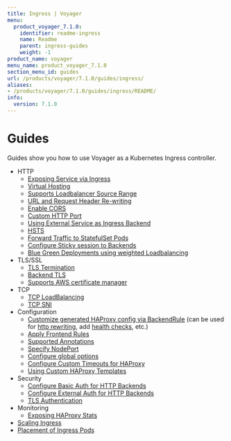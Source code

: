 ```yaml
---
title: Ingress | Voyager
menu:
  product_voyager_7.1.0:
    identifier: readme-ingress
    name: Readme
    parent: ingress-guides
    weight: -1
product_name: voyager
menu_name: product_voyager_7.1.0
section_menu_id: guides
url: /products/voyager/7.1.0/guides/ingress/
aliases:
- /products/voyager/7.1.0/guides/ingress/README/
info:
  version: 7.1.0
---
```


# Guides

Guides show you how to use Voyager as a Kubernetes Ingress controller.

- HTTP
  - [Exposing Service via Ingress](/products/voyager/7.1.0/guides/ingress/http/single-service)
  - [Virtual Hosting](/products/voyager/7.1.0/guides/ingress/http/virtual-hosting)
  - [Supports Loadbalancer Source Range](/products/voyager/7.1.0/guides/ingress/http/source-range)
  - [URL and Request Header Re-writing](/products/voyager/7.1.0/guides/ingress/http/rewrite-rules)
  - [Enable CORS](/products/voyager/7.1.0/guides/ingress/http/cors)
  - [Custom HTTP Port](/products/voyager/7.1.0/guides/ingress/http/custom-http-port)
  - [Using External Service as Ingress Backend](/products/voyager/7.1.0/guides/ingress/http/external-svc)
  - [HSTS](/products/voyager/7.1.0/guides/ingress/http/hsts)
  - [Forward Traffic to StatefulSet Pods](/products/voyager/7.1.0/guides/ingress/http/statefulset-pod)
  - [Configure Sticky session to Backends](/products/voyager/7.1.0/guides/ingress/http/sticky-session)
  - [Blue Green Deployments using weighted Loadbalancing](/products/voyager/7.1.0/guides/ingress/http/blue-green-deployment)
- TLS/SSL
  - [TLS Termination](/products/voyager/7.1.0/guides/ingress/tls/overview)
  - [Backend TLS](/products/voyager/7.1.0/guides/ingress/tls/backend-tls)
  - [Supports AWS certificate manager](/products/voyager/7.1.0/guides/ingress/tls/aws-cert-manager)
- TCP
  - [TCP LoadBalancing](/products/voyager/7.1.0/guides/ingress/tcp/overview)
  - [TCP SNI](/products/voyager/7.1.0/guides/ingress/tcp/tcp-sni)
- Configuration
  - [Customize generated HAProxy config via BackendRule](/products/voyager/7.1.0/guides/ingress/configuration/backend-rule) (can be used for [http rewriting](https://www.haproxy.com/doc/aloha/7.0/haproxy/http_rewriting.html), add [health checks](https://www.haproxy.com/doc/aloha/7.0/haproxy/healthchecks.html), etc.)
  - [Apply Frontend Rules](/products/voyager/7.1.0/guides/ingress/configuration/frontend-rule)
  - [Supported Annotations](/products/voyager/7.1.0/guides/ingress/configuration/annotations)
  - [Specify NodePort](/products/voyager/7.1.0/guides/ingress/configuration/node-port)
  - [Configure global options](/products/voyager/7.1.0/guides/ingress/configuration/default-options)
  - [Configure Custom Timeouts for HAProxy](/products/voyager/7.1.0/guides/ingress/configuration/default-timeouts)
  - [Using Custom HAProxy Templates](/products/voyager/7.1.0/guides/ingress/configuration/custom-templates)
- Security
  - [Configure Basic Auth for HTTP Backends](/products/voyager/7.1.0/guides/ingress/security/basic-auth)
  - [Configure External Auth for HTTP Backends](/products/voyager/7.1.0/guides/ingress/security/oauth)
  - [TLS Authentication](/products/voyager/7.1.0/guides/ingress/security/tls-auth)
- Monitoring
  - [Exposing HAProxy Stats](/products/voyager/7.1.0/guides/ingress/monitoring/haproxy-stats)
- [Scaling Ingress](/products/voyager/7.1.0/guides/ingress/scaling)
- [Placement of Ingress Pods](/products/voyager/7.1.0/guides/ingress/pod-placement)
